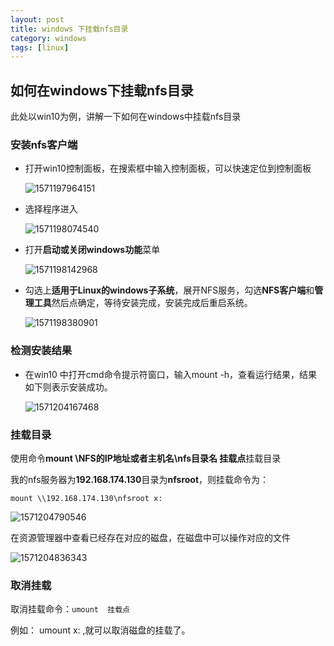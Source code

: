 ```yaml
---
layout: post
title: windows 下挂载nfs目录
category: windows
tags: [linux]
---
```




## 如何在windows下挂载nfs目录

此处以win10为例，讲解一下如何在windows中挂载nfs目录

### 安装nfs客户端

- 打开win10控制面板，在搜索框中输入控制面板，可以快速定位到控制面板

  ![1571197964151](https://ldmyown.github.io\assets\images\2019\nfs\1571197964151.png)

- 选择程序进入

  ![1571198074540](https://ldmyown.github.io\assets\images\2019\nfs\1571198074540.png)

- 打开**启动或关闭windows功能**菜单

  ![1571198142968](https://ldmyown.github.io\assets\images\2019\nfs\1571198142968.png)

- 勾选上**适用于Linux的windows子系统**，展开NFS服务，勾选**NFS客户端**和**管理工具**然后点确定，等待安装完成，安装完成后重启系统。

  ![1571198380901](https://ldmyown.github.io\assets\images\2019\nfs\1571198380901.png)

### 检测安装结果

- 在win10 中打开cmd命令提示符窗口，输入mount -h，查看运行结果，结果如下则表示安装成功。

  ![1571204167468](https://ldmyown.github.io\assets\images\2019\nfs\1571204167468.png)



### 挂载目录

使用命令**mount \\NFS的IP地址或者主机名\nfs目录名 挂载点**挂载目录

我的nfs服务器为**192.168.174.130**目录为**nfsroot**，则挂载命令为：

```
mount \\192.168.174.130\nfsroot x:
```

![1571204790546](https://ldmyown.github.io\assets\images\2019\nfs\1571204790546.png)



在资源管理器中查看已经存在对应的磁盘，在磁盘中可以操作对应的文件

![1571204836343](https://ldmyown.github.io\assets\images\2019\nfs\1571204836343.png)

### 取消挂载

取消挂载命令：``umount  挂载点``

例如： umount x:  ,就可以取消磁盘的挂载了。